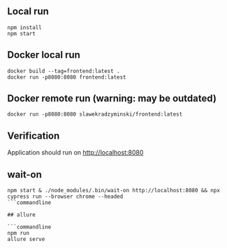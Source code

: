 ## Local run

```commandline
npm install
npm start
```

## Docker local run

```commandline
docker build --tag=frontend:latest .
docker run -p8080:8080 frontend:latest
```

## Docker remote run (warning: may be outdated)

```commandline
docker run -p8080:8080 slawekradzyminski/frontend:latest
```

## Verification

Application should run on [http://localhost:8080](http://localhost:8080)

## wait-on

```commandline
npm start & ./node_modules/.bin/wait-on http://localhost:8080 && npx cypress run --browser chrome --headed
```commandline

## allure

```commandline
npm run
allure serve
```